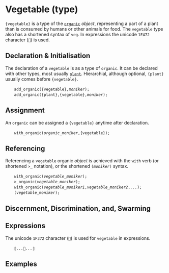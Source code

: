 # Vegetable (type)
`{vegetable}` is a type of the [`organic`](./organic.md) *object*, representing a part of a plant than is consumed by humans or other animals for food.  The `vegetable` type also has a shortened syntax of `veg`.  In expressions the unicode `1F472` character (`🍲`) is used.

<a name="declare"></a><a name="initial"></a>
## Declaration & Initialisation
The declaration of a `vegetable` is as a type of `organic`.  It can be declared with other types, most usually [`plant`](./plant.md). Hierarchial, although optional, `{plant}` usually comes before `{vegetable}`.

&nbsp;&nbsp;&nbsp;&nbsp;&nbsp;&nbsp; `add_organic({vegetable},`*`moniker`*`);`<br>
&nbsp;&nbsp;&nbsp;&nbsp;&nbsp;&nbsp; `add_organic({plant},{vegetable},`*`moniker`*`);`<br>

<a name="assign"></a>
## Assignment
An `organic` can be assigned a `{vegetable}` anytime after declaration.

&nbsp;&nbsp;&nbsp;&nbsp;&nbsp;&nbsp; `with_organic(`*`organic_moniker`*`,{vegetable});`

<a name="reference"></a>
## Referencing
Referencing a `vegetable` organic *object* is achieved with the `with` verb (or shortened `>_` notation), or the shortened `(`*`moniker`*`)` syntax. 

&nbsp;&nbsp;&nbsp;&nbsp;&nbsp;&nbsp; `with_organic(`*`vegetable_moniker`*`);`<br>
&nbsp;&nbsp;&nbsp;&nbsp;&nbsp;&nbsp; `>_organic(`*`vegetable_moniker`*`);`<br>
&nbsp;&nbsp;&nbsp;&nbsp;&nbsp;&nbsp; `with_organic(`*`vegetable_moniker1`*`,`*`vegetable_moniker2`*`,`*`...`*`);`<br>
&nbsp;&nbsp;&nbsp;&nbsp;&nbsp;&nbsp; `(`*`vegetable_moniker`*`);`

<a name="DDS"></a>
## Discernment, Discrimination, and, Swarming

<a name="expression"></a>
## Expressions
The unicode `1F372` character (`🍲`) is used for `vegetable` in expressions.

&nbsp;&nbsp;&nbsp;&nbsp;&nbsp;&nbsp; `⟦`*`...`*`🍲`*`...`*`⟧`

<a name="example"></a>
## Examples

